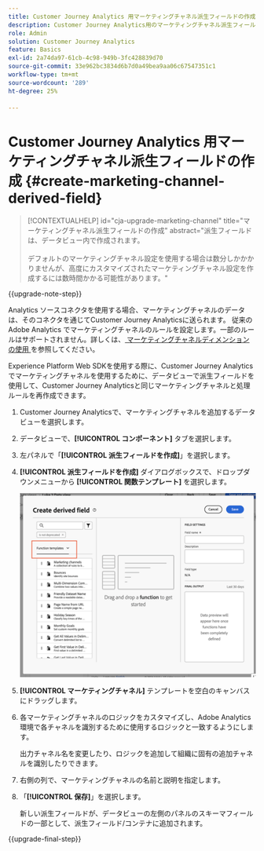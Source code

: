 ```yaml
---
title: Customer Journey Analytics 用マーケティングチャネル派生フィールドの作成
description: Customer Journey Analytics用のマーケティングチャネル派生フィールドの作成方法を説明します
role: Admin
solution: Customer Journey Analytics
feature: Basics
exl-id: 2a74da97-61cb-4c98-949b-3fc428839d70
source-git-commit: 33e962bc3834d6b7d0a49bea9aa06c67547351c1
workflow-type: tm+mt
source-wordcount: '289'
ht-degree: 25%

---
```


# Customer Journey Analytics 用マーケティングチャネル派生フィールドの作成 {#create-marketing-channel-derived-field}

<!-- markdownlint-disable MD034 -->

>[!CONTEXTUALHELP]
>id="cja-upgrade-marketing-channel"
>title="マーケティングチャネル派生フィールドの作成"
>abstract="派生フィールドは、データビュー内で作成されます。<br><br>デフォルトのマーケティングチャネル設定を使用する場合は数分しかかかりませんが、高度にカスタマイズされたマーケティングチャネル設定を作成するには数時間かかる可能性があります。"

<!-- markdownlint-enable MD034 -->

{{upgrade-note-step}}

Analytics ソースコネクタを使用する場合、マーケティングチャネルのデータは、そのコネクタを通じてCustomer Journey Analyticsに送られます。 従来の Adobe Analytics でマーケティングチャネルのルールを設定します。一部のルールはサポートされません。詳しくは、[ マーケティングチャネルディメンションの使用 ](/help/use-cases/aa-data/marketing-channels.md) を参照してください。

Experience Platform Web SDKを使用する際に、Customer Journey Analyticsでマーケティングチャネルを使用するために、データビューで派生フィールドを使用して、Customer Journey Analyticsと同じマーケティングチャネルと処理ルールを再作成できます。

1. Customer Journey Analyticsで、マーケティングチャネルを追加するデータビューを選択します。

1. データビューで、**[!UICONTROL コンポーネント]** タブを選択します。

1. 左パネルで「**[!UICONTROL 派生フィールドを作成]**」を選択します。

1. **[!UICONTROL 派生フィールドを作成]** ダイアログボックスで、ドロップダウンメニューから **[!UICONTROL 関数テンプレート]** を選択します。

   ![ 派生フィールド関数テンプレートの作成 ](assets/derived-field-create.png)

1. **[!UICONTROL マーケティングチャネル]** テンプレートを空白のキャンバスにドラッグします。

1. 各マーケティングチャネルのロジックをカスタマイズし、Adobe Analytics環境で各チャネルを識別するために使用するロジックと一致するようにします。

   出力チャネル名を変更したり、ロジックを追加して組織に固有の追加チャネルを識別したりできます。

1. 右側の列で、マーケティングチャネルの名前と説明を指定します。

1. 「**[!UICONTROL 保存]**」を選択します。

   新しい派生フィールドが、データビューの左側のパネルのスキーマフィールドの一部として、派生フィールド/コンテナに追加されます。

{{upgrade-final-step}}
